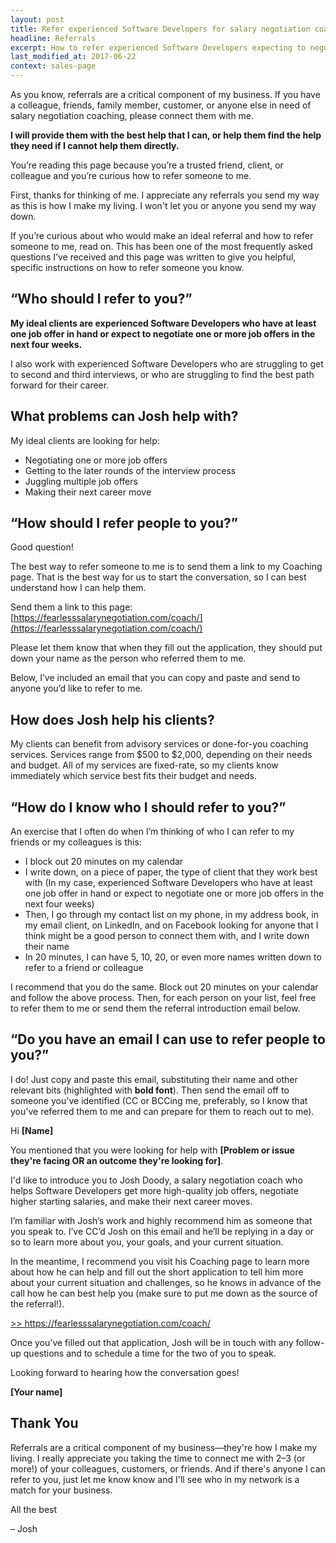 ```yaml
---
layout: post
title: Refer experienced Software Developers for salary negotiation coaching
headline: Referrals
excerpt: How to refer experienced Software Developers expecting to negotiate a job offer in the next four weeks for expert salary negotiation coaching
last_modified_at: 2017-06-22
context: sales-page
---
```

As you know, referrals are a critical component of my business. If you have a colleague, friends, family member, customer, or anyone else in need of salary negotiation coaching, please connect them with me.

**I will provide them with the best help that I can, or help them find the help they need if I cannot help them directly.**

You’re reading this page because you’re a trusted friend, client, or colleague and you’re curious how to refer someone to me.

First, thanks for thinking of me. I appreciate any referrals you send my way as this is how I make my living. I won't let you or anyone you send my way down.

If you’re curious about who would make an ideal referral and how to refer someone to me, read on. This has been one of the most frequently asked questions I’ve received and this page was written to give you helpful, specific instructions on how to refer someone you know.

<h2 class='u-center'>“Who should I refer to you?”</h2>

**My ideal clients are experienced Software Developers who have at least one job offer in hand or expect to negotiate one or more job offers in the next four weeks.**

I also work with experienced Software Developers who are struggling to get to second and third interviews, or who are struggling to find the best path forward for their career.

<h2 class='u-center'>What problems can Josh help with?</h2>

My ideal clients are looking for help:

- Negotiating one or more job offers
- Getting to the later rounds of the interview process
- Juggling multiple job offers
- Making their next career move

<h2 class='u-center'>“How should I refer people to you?”</h2>

Good question!

The best way to refer someone to me is to send them a link to my Coaching page. That is the best way for us to start the conversation, so I can best understand how I can help them.

Send them a link to this page: [https://fearlesssalarynegotiation.com/coach/](https://fearlesssalarynegotiation.com/coach/)

Please let them know that when they fill out the application, they should put down your name as the person who referred them to me.

Below, I’ve included an email that you can copy and paste and send to anyone you’d like to refer to me.

<h2 class='u-center'>How does Josh help his clients?</h2>

My clients can benefit from advisory services or done-for-you coaching services. Services range from $500 to $2,000, depending on their needs and budget. All of my services are fixed-rate, so my clients know immediately which service best fits their budget and needs.

<h2 class='u-center'>“How do I know who I should refer to you?”</h2>

An exercise that I often do when I’m thinking of who I can refer to my friends or my colleagues is this:

- I block out 20 minutes on my calendar
- I write down, on a piece of paper, the type of client that they work best with (In my case, experienced Software Developers who have at least one job offer in hand or expect to negotiate one or more job offers in the next four weeks)
- Then, I go through my contact list on my phone, in my address book, in my email client, on LinkedIn, and on Facebook looking for anyone that I think might be a good person to connect them with, and I write down their name
- In 20 minutes, I can have 5, 10, 20, or even more names written down to refer to a friend or colleague

I recommend that you do the same. Block out 20 minutes on your calendar and follow the above process. Then, for each person on your list, feel free to refer them to me or send them the referral introduction email below.

<h2 class='u-center'>“Do you have an email I can use to refer people to you?”</h2>

I do! Just copy and paste this email, substituting their name and other relevant bits (highlighted with **bold font**). Then send the email off to someone you've identified (CC or BCCing me, preferably, so I know that you've referred them to me and can prepare for them to reach out to me).

<div class='sample-email'>
<p>Hi <strong>[Name]</strong></p>
<p>You mentioned that you were looking for help with <strong>[Problem or issue they're facing OR an outcome they're looking for]</strong>.</p>
<p>I'd like to introduce you to Josh Doody, a salary negotiation coach who helps Software Developers get more high-quality job offers, negotiate higher starting salaries, and make their next career moves.</p>
<p>I’m familiar with Josh’s work and highly recommend him as someone that you speak to. I’ve CC’d Josh on this email and he’ll be replying in a day or so to learn more about you, your goals, and your current situation.</p>
<p>In the meantime, I recommend you visit his Coaching page to learn more about how he can help and fill out the short application to tell him more about your current situation and challenges, so he knows in advance of the call how he can best help you (make sure to put me down as the source of the referral!).</p>
<p><a href="https://fearlesssalarynegotiation.com/coach/">&gt;&gt; https://fearlesssalarynegotiation.com/coach/</a></p>
<p>Once you’ve filled out that application, Josh will be in touch with any follow-up questions and to schedule a time for the two of you to speak.</p>
<p>Looking forward to hearing how the conversation goes!</p>
<p><strong>[Your name]</strong></p>
</div>

<h2 class='u-center'>Thank You</h2>

Referrals are a critical component of my business—they're how I make my living. I really appreciate you taking the time to connect me with 2–3 (or more!) of your colleagues, customers, or friends. And if there's anyone I can refer to you, just let me know know and I'll see who in my network is a match for your business.

All the best

– Josh